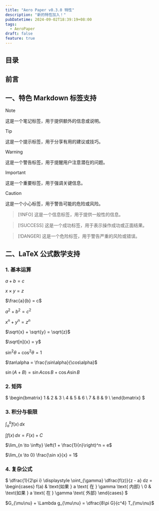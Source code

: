 ```yaml
---
title: "Aero Paper v0.3.0 特性"
description: "新的特性加入！"
pubDatetime: 2024-09-02T18:39:19+08:00
tags: 
  - AeroPaper
draft: false
feature: true
---
```


## 目录

## 前言

## 一、特色 Markdown 标签支持

> [!NOTE]
> 这是一个笔记标签，用于提供额外的信息或说明。

> [!TIP]
> 这是一个提示标签，用于分享有用的建议或技巧。

> [!WARNING]
> 这是一个警告标签，用于提醒用户注意潜在的问题。

> [!IMPORTANT]
> 这是一个重要标签，用于强调关键信息。

> [!CAUTION]
> 这是一个小心标签，用于警告可能的危险或风险。

> [!INFO]
> 这是一个信息标签，用于提供一般性的信息。

> [!SUCCESS]
> 这是一个成功标签，用于表示操作成功或正面结果。

> [!DANGER]
> 这是一个危险标签，用于警告严重的风险或错误。

## 二、LaTeX 公式数学支持

### 1. 基本运算

$a + b = c$

$x \times y = z$

$\frac{a}{b} = c$

$a^2 + b^2 = c^2$

$x^n + y^n = z^n$

$\sqrt{x} + \sqrt{y} = \sqrt{z}$

$\sqrt[n]{x} = y$

$\sin^2\theta + \cos^2\theta = 1$

$\tan\alpha = \frac{\sin\alpha}{\cos\alpha}$

$\sin(A+B) = \sin A \cos B + \cos A \sin B$

### 2. 矩阵

$
\begin{bmatrix}
1 & 2 & 3 \\
4 & 5 & 6 \\
7 & 8 & 9 \\
\end{bmatrix}
$

### 3. 积分与极限

$\int_{a}^{b} f(x) \, dx$

$\int f(x) \, dx = F(x) + C$

$\lim_{n \to \infty} \left(1 + \frac{1}{n}\right)^n = e$

$\lim_{x \to 0} \frac{\sin x}{x} = 1$

### 4. 复杂公式

$
\dfrac{1}{2\pi i} \displaystyle \oint_{\gamma} \dfrac{f(z)}{z - a} dz = 
\begin{cases} 
f(a) & \text{如果 } a \text{ 在 } \gamma \text{ 内部} \\
0 & \text{如果 } a \text{ 在 } \gamma \text{ 外部}
\end{cases}
$

$G_{\mu\nu} + \Lambda g_{\mu\nu} = \dfrac{8\pi G}{c^4} T_{\mu\nu}$